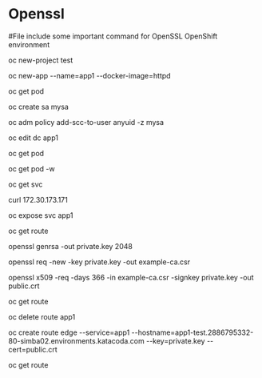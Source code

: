 # Openssl
#File include some important command for OpenSSL OpenShift environment

oc new-project test

oc new-app --name=app1 --docker-image=httpd

oc get pod

oc create sa mysa

oc adm policy add-scc-to-user anyuid -z mysa

oc edit dc app1

oc get pod

oc get pod -w

oc get svc

curl 172.30.173.171

oc expose svc app1

oc get route

openssl genrsa -out private.key 2048

openssl req -new -key private.key -out example-ca.csr

openssl x509 -req -days 366 -in example-ca.csr -signkey private.key -out public.crt

oc get route

oc delete route app1

oc create route edge --service=app1 --hostname=app1-test.2886795332-80-simba02.environments.katacoda.com --key=private.key --cert=public.crt

oc get route
